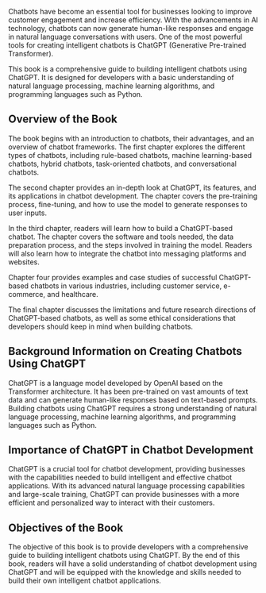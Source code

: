 
Chatbots have become an essential tool for businesses looking to improve customer engagement and increase efficiency. With the advancements in AI technology, chatbots can now generate human-like responses and engage in natural language conversations with users. One of the most powerful tools for creating intelligent chatbots is ChatGPT (Generative Pre-trained Transformer).

This book is a comprehensive guide to building intelligent chatbots using ChatGPT. It is designed for developers with a basic understanding of natural language processing, machine learning algorithms, and programming languages such as Python.

Overview of the Book
--------------------

The book begins with an introduction to chatbots, their advantages, and an overview of chatbot frameworks. The first chapter explores the different types of chatbots, including rule-based chatbots, machine learning-based chatbots, hybrid chatbots, task-oriented chatbots, and conversational chatbots.

The second chapter provides an in-depth look at ChatGPT, its features, and its applications in chatbot development. The chapter covers the pre-training process, fine-tuning, and how to use the model to generate responses to user inputs.

In the third chapter, readers will learn how to build a ChatGPT-based chatbot. The chapter covers the software and tools needed, the data preparation process, and the steps involved in training the model. Readers will also learn how to integrate the chatbot into messaging platforms and websites.

Chapter four provides examples and case studies of successful ChatGPT-based chatbots in various industries, including customer service, e-commerce, and healthcare.

The final chapter discusses the limitations and future research directions of ChatGPT-based chatbots, as well as some ethical considerations that developers should keep in mind when building chatbots.

Background Information on Creating Chatbots Using ChatGPT
---------------------------------------------------------

ChatGPT is a language model developed by OpenAI based on the Transformer architecture. It has been pre-trained on vast amounts of text data and can generate human-like responses based on text-based prompts. Building chatbots using ChatGPT requires a strong understanding of natural language processing, machine learning algorithms, and programming languages such as Python.

Importance of ChatGPT in Chatbot Development
--------------------------------------------

ChatGPT is a crucial tool for chatbot development, providing businesses with the capabilities needed to build intelligent and effective chatbot applications. With its advanced natural language processing capabilities and large-scale training, ChatGPT can provide businesses with a more efficient and personalized way to interact with their customers.

Objectives of the Book
----------------------

The objective of this book is to provide developers with a comprehensive guide to building intelligent chatbots using ChatGPT. By the end of this book, readers will have a solid understanding of chatbot development using ChatGPT and will be equipped with the knowledge and skills needed to build their own intelligent chatbot applications.
